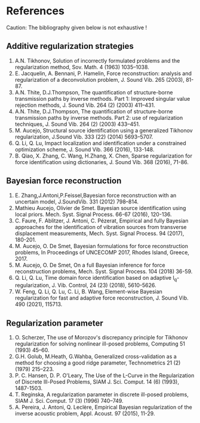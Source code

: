 # References

Caution: The bibliography given below is not exhaustive !

## Additive regularization strategies

1. A.N. Tikhonov, Solution of incorrectly formulated problems and the regularization method, Sov. Math. 4 (1963) 1035–1038.
2. E. Jacquelin, A. Bennani, P. Hamelin, Force reconstruction: analysis and regularization of a deconvolution problem, J. Sound Vib. 265 (2003), 81-87.
3. A.N. Thite, D.J.Thompson, The quantification of structure-borne transmission paths by inverse methods. Part 1: Improved singular value rejection methods, J. Sound Vib. 264 (2) (2003) 411–431.
4. A.N. Thite, D.J.Thompson, The quantification of structure-borne transmission paths by inverse methods. Part 2: use of regularization techniques, J. Sound Vib. 264 (2) (2003) 433–451.
5. M. Aucejo, Structural source identification using a generalized Tikhonov regularization, J.Sound Vib. 333 (22) (2014) 5693–5707.
6. Q. Li, Q. Lu, Impact localization and identification under a constrained optimization scheme, J. Sound Vib. 366 (2016), 133-148.
7. B. Qiao, X. Zhang, C. Wang, H.Zhang, X. Chen, Sparse regularization for force identification using dictionaries, J. Sound Vib. 368 (2016), 71-86.

## Bayesian force reconstruction

1. E. Zhang,J.Antoni,P.Feissel,Bayesian force reconstruction with an uncertain model, J.SoundVib. 331 (2012) 798–814.
2. Mathieu Aucejo, Olivier de Smet. Bayesian source identification using local priors. Mech. Syst. Signal Process. 66-67 (2016), 120-136.
3. C. Faure, F. Ablitzer, J. Antoni, C. Pézerat, Empirical and fully Bayesian approaches for the identification of vibration sources from transverse displacement measurements, Mech. Syst. Signal Process. 94 (2017), 180-201.
4. M. Aucejo, O. De Smet, Bayesian formulations for force reconstruction problems, In Proceedings of UNCECOMP 2017, Rhodes Island, Greece, 2017.
5. M. Aucejo, O. De Smet, On a full Bayesian inference for force reconstruction problems, Mech. Syst. Signal Process. 104 (2018) 36-59.
6. Q. Li, Q. Lu, Time domain force identification based on adaptive l<sub>q</sub>-regularization, J. Vib. Control, 24 (23) (2018), 5610-5626.
7. W. Feng, Q. Li, Q. Lu, C. Li, B. Wang, Element-wise Bayesian regularization for fast and adaptive force reconstruction, J. Sound Vib. 490 (2021), 115713.

## Regularization parameter

1. O. Scherzer, The use of Morozov's discrepancy principle for Tikhonov regularization for solving nonlinear ill-posed problems, Computing 51 (1993) 45–60.
2. G.H. Golub, M.Heath, G.Wahba, Generalized cross-validation as a method for choosing a good ridge parameter, Technometrics 21 (2) (1979) 215–223.
3. P. C. Hansen, D. P. O'Leary, The Use of the L-Curve in the Regularization of Discrete Ill-Posed Problems, SIAM J. Sci. Comput. 14 (6) (1993), 1487-1503.
4. T. Reginska, A regularization parameter in discrete ill-posed problems, SIAM J. Sci. Comput. 17 (3) (1996) 740–749.
5. A. Pereira, J. Antoni, Q. Leclère, Empirical Bayesian regularization of the inverse acoustic problem, Appl. Acoust. 97 (2015), 11-29.



